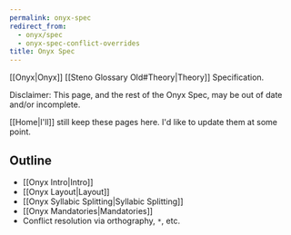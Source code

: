 ```yaml
---
permalink: onyx-spec
redirect_from:
  - onyx/spec
  - onyx-spec-conflict-overrides
title: Onyx Spec
---
```


[[Onyx|Onyx]] [[Steno Glossary Old#Theory|Theory]] Specification.

Disclaimer: This page, and the rest of the Onyx Spec, may be out of date and/or incomplete.

[[Home|I'll]] still keep these pages here. I'd like to update them at some point.

## Outline

- [[Onyx Intro|Intro]]
- [[Onyx Layout|Layout]]
- [[Onyx Syllabic Splitting|Syllabic Splitting]]
- [[Onyx Mandatories|Mandatories]]
- Conflict resolution via orthography, `*`, etc.

